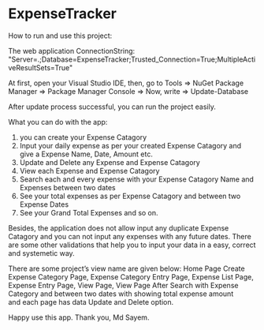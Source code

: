 # ExpenseTracker
How to run and use this project:

The web application ConnectionString: 
"Server=.;Database=ExpenseTracker;Trusted_Connection=True;MultipleActiveResultSets=True"

At first, open your Visual Studio IDE, then, go to Tools => NuGet Package Manager => Package Manager Console =>
Now, write => Update-Database

After update process successful, you can run the project easily.

What you can do with the app:

1. you can create your Expense Catagory
2. Input your daily expense as per your created Expense Catagory and give a Expense Name, Date, Amount etc.
3. Update and Delete any Expense and Expense Catagory
4. View each Expense and Expense Catagory
5. Search each and every expense with your Expense Catagory Name and Expenses between two dates
6. See your total expenses as per Expense Catagory and between two Expense Dates
7. See your Grand Total Expenses and so on.

Besides, the application does not allow input any duplicate Expense Catagory and you can not input any expenses with any future dates. There are some other validations that help you to input your data in a easy, correct and systemetic way. 

There are some project’s view name are given below:
Home Page
Create Expense Category Page, 
Expense Category Entry Page, 
Expense List Page, 
Expense Entry Page, 
View Page, 
View Page After Search with Expense Category and between two dates with showing total expense amount  
and each page has data Update and Delete option.

Happy use this app.
Thank you,
Md Sayem.

